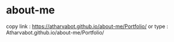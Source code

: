 # about-me


copy link : https://atharvabot.github.io/about-me/Portfolio/
or type : Atharvabot.github.io/about-me/Portfolio/
